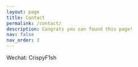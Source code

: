 ```yaml
---
layout: page
title: Contact
permalink: /contact/
description: Congrats you can found this page!
nav: false
nav_order: 3
---
```


Wechat: CrispyF1sh